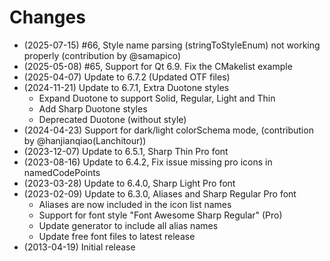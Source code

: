 # Changes

- (2025-07-15) #66, Style name parsing (stringToStyleEnum) not working properly (contribution by @samapico)
- (2025-05-08) #65, Support for Qt 6.9. Fix the CMakelist example
- (2025-04-07) Update to 6.7.2 (Updated OTF files)
- (2024-11-21) Update to 6.7.1, Extra Duotone styles
  - Expand Duotone to support Solid, Regular, Light and Thin
  - Add Sharp Duotone styles
  - Deprecated Duotone (without style)
- (2024-04-23) Support for dark/light colorSchema mode, (contribution by @hanjianqiao(Lanchitour))
- (2023-12-07) Update to 6.5.1, Sharp Thin Pro font
- (2023-08-16) Update to 6.4.2, Fix issue missing pro icons in namedCodePoints
- (2023-03-28) Update to 6.4.0, Sharp Light Pro font
- (2023-02-09) Update to 6.3.0, Aliases and Sharp Regular Pro font
  - Aliases are now included in the icon list names
  - Support for font style "Font Awesome Sharp Regular" (Pro)
  - Update generator to include all alias names
  - Update free font files to latest release
- (2013-04-19) Initial release
